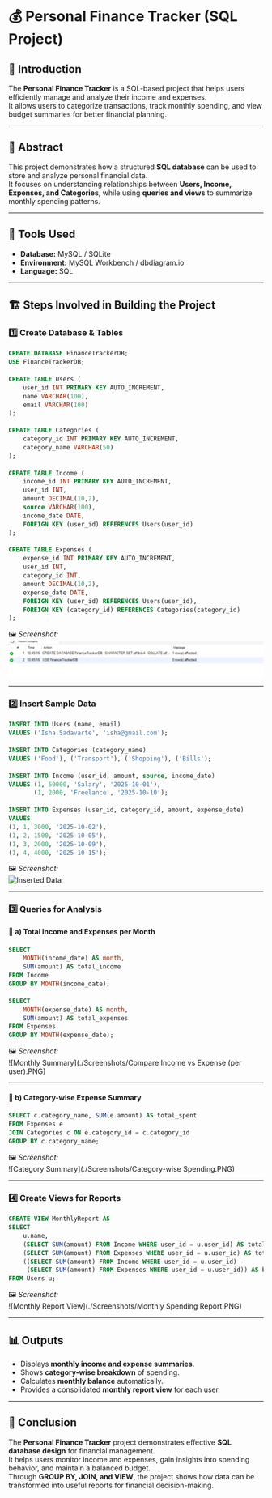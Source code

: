 # 💰 Personal Finance Tracker (SQL Project)

## 📖 Introduction
The **Personal Finance Tracker** is a SQL-based project that helps users efficiently manage and analyze their income and expenses.  
It allows users to categorize transactions, track monthly spending, and view budget summaries for better financial planning.

---

## 🧩 Abstract
This project demonstrates how a structured **SQL database** can be used to store and analyze personal financial data.  
It focuses on understanding relationships between **Users, Income, Expenses, and Categories**, while using **queries and views** to summarize monthly spending patterns.

---

## 🧰 Tools Used
- **Database:** MySQL / SQLite  
- **Environment:** MySQL Workbench / dbdiagram.io  
- **Language:** SQL  

---

## 🏗️ Steps Involved in Building the Project

### 1️⃣ Create Database & Tables
```sql
CREATE DATABASE FinanceTrackerDB;
USE FinanceTrackerDB;

CREATE TABLE Users (
    user_id INT PRIMARY KEY AUTO_INCREMENT,
    name VARCHAR(100),
    email VARCHAR(100)
);

CREATE TABLE Categories (
    category_id INT PRIMARY KEY AUTO_INCREMENT,
    category_name VARCHAR(50)
);

CREATE TABLE Income (
    income_id INT PRIMARY KEY AUTO_INCREMENT,
    user_id INT,
    amount DECIMAL(10,2),
    source VARCHAR(100),
    income_date DATE,
    FOREIGN KEY (user_id) REFERENCES Users(user_id)
);

CREATE TABLE Expenses (
    expense_id INT PRIMARY KEY AUTO_INCREMENT,
    user_id INT,
    category_id INT,
    amount DECIMAL(10,2),
    expense_date DATE,
    FOREIGN KEY (user_id) REFERENCES Users(user_id),
    FOREIGN KEY (category_id) REFERENCES Categories(category_id)
);
```

🖼️ *Screenshot:*  
![Database Schema](./Screenshotes/Create_database.PNG)

---

### 2️⃣ Insert Sample Data
```sql
INSERT INTO Users (name, email)
VALUES ('Isha Sadavarte', 'isha@gmail.com');

INSERT INTO Categories (category_name)
VALUES ('Food'), ('Transport'), ('Shopping'), ('Bills');

INSERT INTO Income (user_id, amount, source, income_date)
VALUES (1, 50000, 'Salary', '2025-10-01'),
       (1, 2000, 'Freelance', '2025-10-10');

INSERT INTO Expenses (user_id, category_id, amount, expense_date)
VALUES 
(1, 1, 3000, '2025-10-02'),
(1, 2, 1500, '2025-10-05'),
(1, 3, 2000, '2025-10-09'),
(1, 4, 4000, '2025-10-15');
```

🖼️ *Screenshot:*  
![Inserted Data](./Screenshots/Insert_data.PNG)

---

### 3️⃣ Queries for Analysis

#### 🔹 a) Total Income and Expenses per Month
```sql
SELECT 
    MONTH(income_date) AS month, 
    SUM(amount) AS total_income
FROM Income
GROUP BY MONTH(income_date);

SELECT 
    MONTH(expense_date) AS month, 
    SUM(amount) AS total_expenses
FROM Expenses
GROUP BY MONTH(expense_date);
```
🖼️ *Screenshot:*  
![Monthly Summary](./Screenshots/Compare Income vs Expense (per user).PNG)

---

#### 🔹 b) Category-wise Expense Summary
```sql
SELECT c.category_name, SUM(e.amount) AS total_spent
FROM Expenses e
JOIN Categories c ON e.category_id = c.category_id
GROUP BY c.category_name;
```
🖼️ *Screenshot:*  
![Category Summary](./Screenshots/Category-wise Spending.PNG)

---

### 4️⃣ Create Views for Reports
```sql
CREATE VIEW MonthlyReport AS
SELECT 
    u.name,
    (SELECT SUM(amount) FROM Income WHERE user_id = u.user_id) AS total_income,
    (SELECT SUM(amount) FROM Expenses WHERE user_id = u.user_id) AS total_expense,
    ((SELECT SUM(amount) FROM Income WHERE user_id = u.user_id) -
     (SELECT SUM(amount) FROM Expenses WHERE user_id = u.user_id)) AS balance
FROM Users u;
```
🖼️ *Screenshot:*  
![Monthly Report View](./Screenshots/Monthly Spending Report.PNG)

---

## 📊 Outputs
- Displays **monthly income and expense summaries**.  
- Shows **category-wise breakdown** of spending.  
- Calculates **monthly balance** automatically.  
- Provides a consolidated **monthly report view** for each user.


---

## 🧾 Conclusion
The **Personal Finance Tracker** project demonstrates effective **SQL database design** for financial management.  
It helps users monitor income and expenses, gain insights into spending behavior, and maintain a balanced budget.  
Through **GROUP BY, JOIN, and VIEW**, the project shows how data can be transformed into useful reports for financial decision-making.


